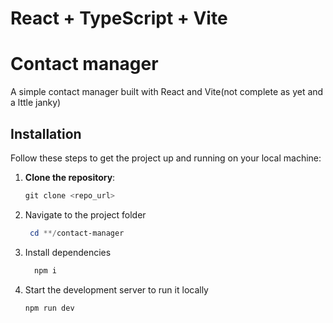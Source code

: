 # React + TypeScript + Vite

# Contact manager

A simple contact manager built with React and Vite(not complete as yet and a lttle janky)

## Installation

Follow these steps to get the project up and running on your local machine:

1. **Clone the repository**:
   ```PowerShell
   git clone <repo_url>
2. Navigate to the project folder
   ```PowerShell  
    cd **/contact-manager
3. Install dependencies
   ```PowerShell
     npm i
4. Start the development server to run it locally
     ```PowerShell
     npm run dev

